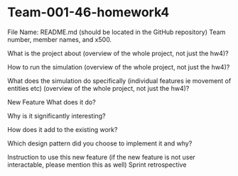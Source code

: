 # Team-001-46-homework4

File Name: README.md (should be located in the GitHub repository)
Team number, member names, and x500.


What is the project about (overview of the whole project, not just the hw4)?


How to run the simulation (overview of the whole project, not just the hw4)?


What does the simulation do specifically (individual features ie movement of entities etc) (overview of the whole project, not just the hw4)?

New Feature
What does it do?

Why is it significantly interesting?

How does it add to the existing work? 

Which design pattern did you choose to implement it and why? 


Instruction to use this new feature (if the new feature is not user interactable, please mention this as well)
Sprint retrospective